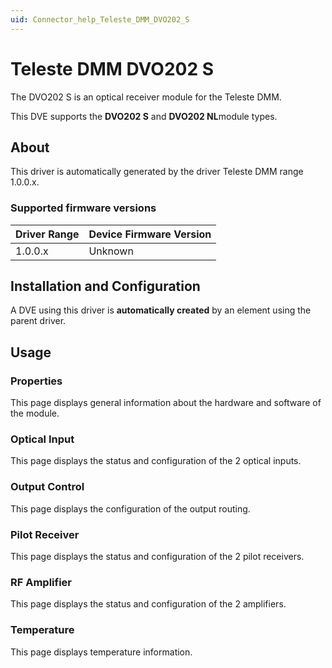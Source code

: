 ```yaml
---
uid: Connector_help_Teleste_DMM_DVO202_S
---
```


# Teleste DMM DVO202 S

The DVO202 S is an optical receiver module for the Teleste DMM.

This DVE supports the **DVO202 S** and **DVO202 NL**module types.

## About

This driver is automatically generated by the driver Teleste DMM range 1.0.0.x.

### Supported firmware versions

| **Driver Range** | **Device Firmware Version** |
|------------------|-----------------------------|
| 1.0.0.x          | Unknown                     |

## Installation and Configuration

A DVE using this driver is **automatically created** by an element using the parent driver.

## Usage

### Properties

This page displays general information about the hardware and software of the module.

### Optical Input

This page displays the status and configuration of the 2 optical inputs.

### Output Control

This page displays the configuration of the output routing.

### Pilot Receiver

This page displays the status and configuration of the 2 pilot receivers.

### RF Amplifier

This page displays the status and configuration of the 2 amplifiers.

### Temperature

This page displays temperature information.
